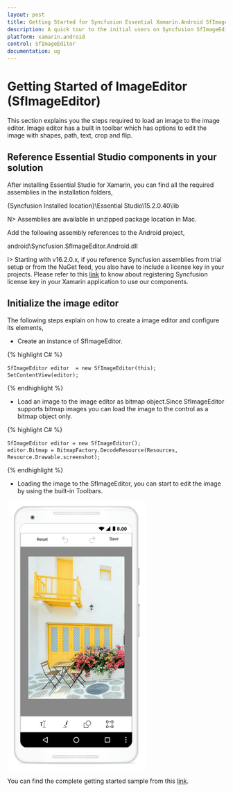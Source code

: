 ```yaml
---
layout: post
title: Getting Started for Syncfusion Essential Xamarin.Android SfImageEditor
description: A quick tour to the initial users on Syncfusion SfImageEditor control for Xamarin.Android  platform and create a demo application.
platform: xamarin.android
control: SfImageEditor
documentation: ug
---
```

# Getting Started of ImageEditor (SfImageEditor)

This section explains you the steps required to load an image to the image editor. Image editor has a built in toolbar which has options to edit the image with shapes, path, text, crop and flip.

## Reference Essential Studio components in your solution

After installing Essential Studio for Xamarin, you can find all the required assemblies in the installation folders, 

{Syncfusion Installed location}\Essential Studio\15.2.0.40\lib

N> Assemblies are available in unzipped package location in Mac.

Add the following assembly references to the Android project,

android\Syncfusion.SfImageEditor.Android.dll

I> Starting with v16.2.0.x, if you reference Syncfusion assemblies from trial setup or from the NuGet feed, you also have to include a license key in your projects. Please refer to this [link](https://help.syncfusion.com/common/essential-studio/licensing/license-key) to know about registering Syncfusion license key in your Xamarin application to use our components.

## Initialize the image editor

The following steps explain on how to create a image editor  and configure its elements,

* Create an instance of SfImageEditor.

{% highlight C# %}

    SfImageEditor editor  = new SfImageEditor(this);
    SetContentView(editor);

{% endhighlight %}

* Load an image to the image editor as bitmap object.Since SfImageEditor supports bitmap images you can load the image to the control as a bitmap object only.

{% highlight C# %}

    SfImageEditor editor = new SfImageEditor();
    editor.Bitmap = BitmapFactory.DecodeResource(Resources, Resource.Drawable.screenshot);
 
{% endhighlight %}



* Loading the image to the SfImageEditor, you can start to edit the image by using the built-in Toolbars.

![SfImageEditor](ImageEditor_images/gettingstarted.png)


You can find the complete getting started sample from this [link](https://github.com/SyncfusionExamples/Getting-Started-Sample-of-SfImageEditor-in-Xamarin.Android).